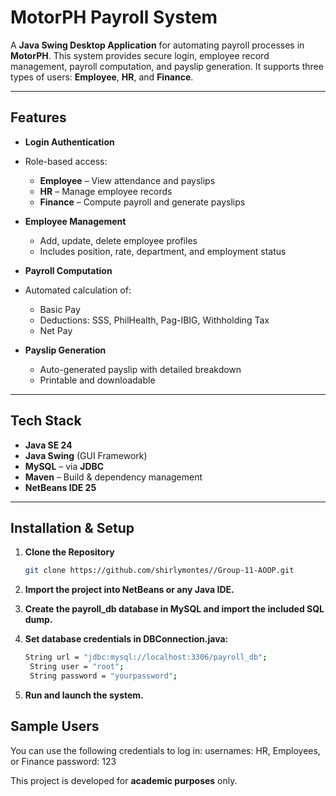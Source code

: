 # MotorPH Payroll System

A **Java Swing Desktop Application** for automating payroll processes in **MotorPH**. This system provides secure login, employee record management, payroll computation, and payslip generation. It supports three types of users: **Employee**, **HR**, and **Finance**.

---

##  Features

-  **Login Authentication**
  - Role-based access:
      - **Employee** – View attendance and payslips
      - **HR** – Manage employee records
      - **Finance** – Compute payroll and generate payslips

-  **Employee Management**
    - Add, update, delete employee profiles
    - Includes position, rate, department, and employment status

-  **Payroll Computation**
  - Automated calculation of:
    - Basic Pay
    - Deductions: SSS, PhilHealth, Pag-IBIG, Withholding Tax
    - Net Pay

- **Payslip Generation**
    - Auto-generated payslip with detailed breakdown
    - Printable and downloadable

---

## Tech Stack

- **Java SE 24**
- **Java Swing** (GUI Framework)
- **MySQL** – via **JDBC**
- **Maven** – Build & dependency management
- **NetBeans IDE 25**

---

## Installation & Setup

1. **Clone the Repository**
   ```bash
   git clone https://github.com/shirlymontes//Group-11-AOOP.git
2. **Import the project into NetBeans or any Java IDE.**

3. **Create the payroll_db database in MySQL and import the included SQL dump.**

4. **Set database credentials in DBConnection.java:**
   ```bash
   String url = "jdbc:mysql://localhost:3306/payroll_db";
    String user = "root";
    String password = "yourpassword";
5. **Run and launch the system.**

## Sample Users
You can use the following credentials to log in:
usernames: HR, Employees, or Finance
password: 123

This project is developed for **academic purposes** only. 

